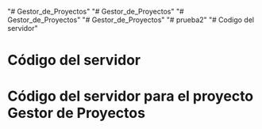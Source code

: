 "# Gestor_de_Proyectos" 
"# Gestor_de_Proyectos" 
"# Gestor_de_Proyectos" 
"# Gestor_de_Proyectos" 
"# prueba2" 
"# Codigo del servidor" 
# Código del servidor
# Código del servidor para el proyecto Gestor de Proyectos
